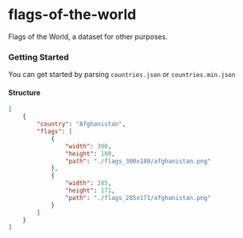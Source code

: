 # flags-of-the-world

Flags of the World, a dataset for other purposes.

### Getting Started

You can get started by parsing `countries.json` or `countries.min.json`

#### Structure

```json
[
	{
		"country": "Afghanistan",
		"flags": [
			{
				"width": 300,
				"height": 180,
				"path": "./flags_300x180/afghanistan.png"
			},
			{
				"width": 285,
				"height": 171,
				"path": "./flags_285x171/afghanistan.png"
			}
		]
	}
]
```
